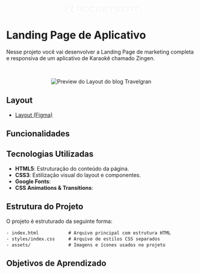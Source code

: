 <!-- markdownlint-disable MD033 -->
<!-- markdownlint-disable MD041 -->

<p align="center">
  <img alt="Logo - Rocketseat" src="../../.github/assets/images/logo_rocketseat.png" width="200px" />
</p>

# Landing Page de Aplicativo

Nesse projeto você vai desenvolver a Landing Page de marketing completa e responsiva de um aplicativo de Karaokê chamado Zingen.

<br>

<p align="center">
  <img alt="Preview do Layout do blog Travelgran" src="../../.github/assets/images/tn_lp_app.png" width="60%" />
</p>

## Layout

- [Layout (Figma)](https://www.figma.com/community/file/1371886246180677672)

## Funcionalidades

## Tecnologias Utilizadas

- **HTML5**: Estruturação do conteúdo da página.
- **CSS3**: Estilização visual do layout e componentes.
- **Google Fonts**:
- **CSS Animations & Transitions**:

## Estrutura do Projeto

O projeto é estruturado da seguinte forma:

```plaintext
- index.html           # Arquivo principal com estrutura HTML
- styles/index.css     # Arquivo de estilos CSS separados
- assets/              # Imagens e ícones usados no projeto
```

## Objetivos de Aprendizado
